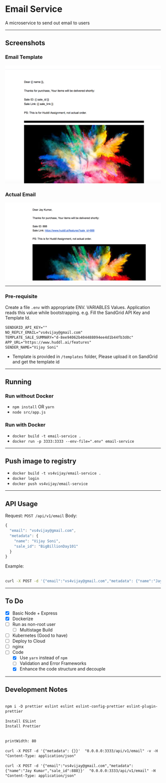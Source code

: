 # Email Service

A microservice to send out email to users

---

## Screenshots

### Email Template
![](./screenshorts/EmailTemplate.png)

### Actual Email 
![](./screenshorts/Email1.png)

---

### Pre-requisite

Create a file `.env` with appropriate ENV. VARIABLES Values. Application reads this value while bootstrapping. e.g. Fill the SandGrid API Key and Template Id.

```
SENDGRID_API_KEY=""
NO_REPLY_EMAIL="vs4vijay@gmail.com"
TEMPLATE_SALE_SUMMARY="d-8ee94062b404488094ee4d1b44fb3d0c"
APP_URL="https://www.huddl.ai/features"
SENDER_NAME="Vijay Soni"
```

- Template is provided in `/templates` folder, Please upload it on SandGrid and get the template id

---

## Running

### Run without Docker

- `npm install` OR `yarn`
- `node src/app.js`

### Run with Docker

- `docker build -t email-service .`
- `docker run -p 3333:3333 --env-file=".env" email-service`

---

## Push image to registry

- `docker build -t vs4vijay/email-service .`
- `docker login`
- `docker push vs4vijay/email-service`

---

## API Usage

Request: `POST /api/v1/email`
Body:
```javascript
{
  "email": "vs4vijay@gmail.com",
  "metadata": { 
    "name": "Vijay Soni", 
    "sale_id": "BigBillionDay101"
  }
}
```

Example:
```bash

curl -X POST -d '{"email":"vs4vijay@gmail.com","metadata": {"name":"Jay Kumar","sale_id":123}}'  "http://0.0.0.0:3333/api/v1/email" -H "Content-Type: application/json"

```

---

## To Do

- [x] Basic Node + Express
- [x] Dockerize
- [ ] Run as non-root user
  - [ ] Multistage Build
- [ ] Kubernetes (Good to have)
- [ ] Deploy to Cloud
- [ ] nginx
- [ ] Code
  - [x] Use `yarn` instead of `npm`
  - [ ] Validation and Error Frameworks
  - [x] Enhance the code structure and decouple

---

## Development Notes

```

npm i -D prettier eslint eslint eslint-config-prettier eslint-plugin-prettier

Install ESLint
Install Prettier


printWidth: 80

curl -X POST -d '{"metadata": {}}'  "0.0.0.0:3333/api/v1/email" -v -H "Content-Type: application/json"

curl -X POST -d '{"email":"vs4vijay@gmail.com","metadata": {"name":"Jay Kumar","sale_id":888}}'  "0.0.0.0:3333/api/v1/email" -H "Content-Type: application/json"


```
